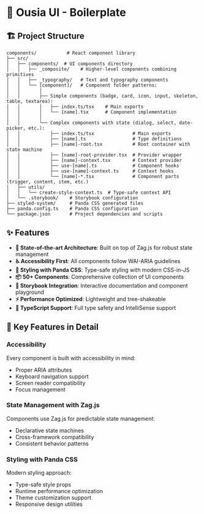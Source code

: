 
# 🎨 Ousia UI - Boilerplate

## 🏗️ Project Structure

```
components/           # React component library
├── src/
│   ├── components/  # UI components directory
│   │   ├── _composite/    # Higher-level components combining primitives
│   │   ├── _typography/   # Text and typography components
│   │   └── [component]/   # Component folder patterns:
│   │       │
│   │       ├── Simple components (badge, card, icon, input, skeleton, table, textarea):
│   │       │   ├── index.ts/tsx    # Main exports
│   │       │   └── [name].tsx      # Component implementation
│   │       │
│   │       └── Complex components with state (dialog, select, date-picker, etc.):
│   │           ├── index.ts/tsx              # Main exports
│   │           ├── [name].ts                 # Type definitions
│   │           ├── [name]-root.tsx           # Root container with state machine
│   │           ├── [name]-root-provider.tsx  # Provider wrapper
│   │           ├── [name]-context.tsx        # Context provider
│   │           ├── use-[name].ts             # Component hooks
│   │           ├── use-[name]-context.ts     # Context hooks
│   │           └── [name]-*.tsx              # Component parts (trigger, content, item, etc.)
│   ├── utils/
│   │   └── create-style-context.ts  # Type-safe context API
│   └── .storybook/    # Storybook configuration
├── styled-system/     # Panda CSS generated files
├── panda.config.ts    # Panda CSS configuration
└── package.json       # Project dependencies and scripts
```

## ✨ Features

- **🚀 State-of-the-art Architecture**: Built on top of Zag.js for robust state management
- **♿ Accessibility First**: All components follow WAI-ARIA guidelines
- **🎨 Styling with Panda CSS**: Type-safe styling with modern CSS-in-JS
- **📦 50+ Components**: Comprehensive collection of UI components
- **📖 Storybook Integration**: Interactive documentation and component playground
- **⚡ Performance Optimized**: Lightweight and tree-shakeable
- **🔧 TypeScript Support**: Full type safety and IntelliSense support

## 🎯 Key Features in Detail

### Accessibility
Every component is built with accessibility in mind:
- Proper ARIA attributes
- Keyboard navigation support
- Screen reader compatibility
- Focus management

### State Management with Zag.js
Components use Zag.js for predictable state management:
- Declarative state machines
- Cross-framework compatibility
- Consistent behavior patterns

### Styling with Panda CSS
Modern styling approach:
- Type-safe style props
- Runtime performance optimization
- Theme customization support
- Responsive design utilities

